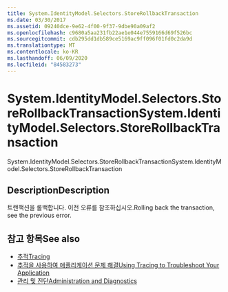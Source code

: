 ```yaml
---
title: System.IdentityModel.Selectors.StoreRollbackTransaction
ms.date: 03/30/2017
ms.assetid: 09240dce-9e62-4f00-9f37-9dbe90a09af2
ms.openlocfilehash: c9680a5aa231fb22ae1e044e7559166d69f526bc
ms.sourcegitcommit: cdb295dd1db589ce5169ac9ff096f01fd0c2da9d
ms.translationtype: MT
ms.contentlocale: ko-KR
ms.lasthandoff: 06/09/2020
ms.locfileid: "84583273"
---
```

# <a name="systemidentitymodelselectorsstorerollbacktransaction"></a><span data-ttu-id="a8b2c-102">System.IdentityModel.Selectors.StoreRollbackTransaction</span><span class="sxs-lookup"><span data-stu-id="a8b2c-102">System.IdentityModel.Selectors.StoreRollbackTransaction</span></span>
<span data-ttu-id="a8b2c-103">System.IdentityModel.Selectors.StoreRollbackTransaction</span><span class="sxs-lookup"><span data-stu-id="a8b2c-103">System.IdentityModel.Selectors.StoreRollbackTransaction</span></span>  
  
## <a name="description"></a><span data-ttu-id="a8b2c-104">Description</span><span class="sxs-lookup"><span data-stu-id="a8b2c-104">Description</span></span>  
 <span data-ttu-id="a8b2c-105">트랜잭션을 롤백합니다. 이전 오류를 참조하십시오.</span><span class="sxs-lookup"><span data-stu-id="a8b2c-105">Rolling back the transaction, see the previous error.</span></span>  
  
## <a name="see-also"></a><span data-ttu-id="a8b2c-106">참고 항목</span><span class="sxs-lookup"><span data-stu-id="a8b2c-106">See also</span></span>

- [<span data-ttu-id="a8b2c-107">추적</span><span class="sxs-lookup"><span data-stu-id="a8b2c-107">Tracing</span></span>](index.md)
- [<span data-ttu-id="a8b2c-108">추적을 사용하여 애플리케이션 문제 해결</span><span class="sxs-lookup"><span data-stu-id="a8b2c-108">Using Tracing to Troubleshoot Your Application</span></span>](using-tracing-to-troubleshoot-your-application.md)
- [<span data-ttu-id="a8b2c-109">관리 및 진단</span><span class="sxs-lookup"><span data-stu-id="a8b2c-109">Administration and Diagnostics</span></span>](../index.md)
